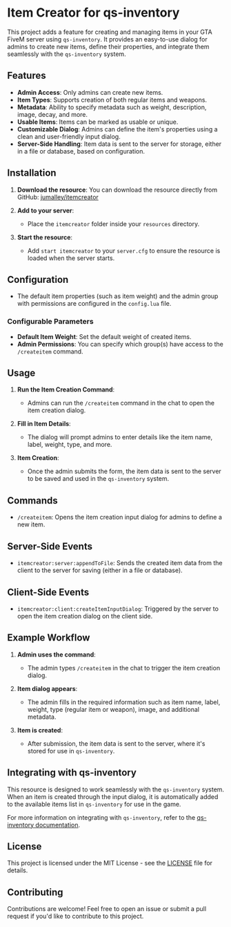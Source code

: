 # Item Creator for qs-inventory

This project adds a feature for creating and managing items in your GTA FiveM server using `qs-inventory`. It provides an easy-to-use dialog for admins to create new items, define their properties, and integrate them seamlessly with the `qs-inventory` system.

## Features
- **Admin Access**: Only admins can create new items.
- **Item Types**: Supports creation of both regular items and weapons.
- **Metadata**: Ability to specify metadata such as weight, description, image, decay, and more.
- **Usable Items**: Items can be marked as usable or unique.
- **Customizable Dialog**: Admins can define the item's properties using a clean and user-friendly input dialog.
- **Server-Side Handling**: Item data is sent to the server for storage, either in a file or database, based on configuration.

## Installation

1. **Download the resource**: 
   You can download the resource directly from GitHub: [jumalley/itemcreator](https://github.com/jumalley/itemcreator)

2. **Add to your server**:
   - Place the `itemcreator` folder inside your `resources` directory.

3. **Start the resource**:
   - Add `start itemcreator` to your `server.cfg` to ensure the resource is loaded when the server starts.

## Configuration
- The default item properties (such as item weight) and the admin group with permissions are configured in the `config.lua` file.
  
### Configurable Parameters
- **Default Item Weight**: Set the default weight of created items.
- **Admin Permissions**: You can specify which group(s) have access to the `/createitem` command.

## Usage
1. **Run the Item Creation Command**:
   - Admins can run the `/createitem` command in the chat to open the item creation dialog.
   
2. **Fill in Item Details**:
   - The dialog will prompt admins to enter details like the item name, label, weight, type, and more.
   
3. **Item Creation**:
   - Once the admin submits the form, the item data is sent to the server to be saved and used in the `qs-inventory` system.

## Commands
- `/createitem`: Opens the item creation input dialog for admins to define a new item.

## Server-Side Events
- `itemcreator:server:appendToFile`: Sends the created item data from the client to the server for saving (either in a file or database).
  
## Client-Side Events
- `itemcreator:client:createItemInputDialog`: Triggered by the server to open the item creation dialog on the client side.

## Example Workflow

1. **Admin uses the command**:
   - The admin types `/createitem` in the chat to trigger the item creation dialog.

2. **Item dialog appears**:
   - The admin fills in the required information such as item name, label, weight, type (regular item or weapon), image, and additional metadata.

3. **Item is created**:
   - After submission, the item data is sent to the server, where it's stored for use in `qs-inventory`.

## Integrating with qs-inventory

This resource is designed to work seamlessly with the `qs-inventory` system. When an item is created through the input dialog, it is automatically added to the available items list in `qs-inventory` for use in the game.

For more information on integrating with `qs-inventory`, refer to the [qs-inventory documentation](https://docs.quasar-store.com/assets-and-guides/inventory).

## License

This project is licensed under the MIT License - see the [LICENSE](LICENSE) file for details.

## Contributing

Contributions are welcome! Feel free to open an issue or submit a pull request if you'd like to contribute to this project.
